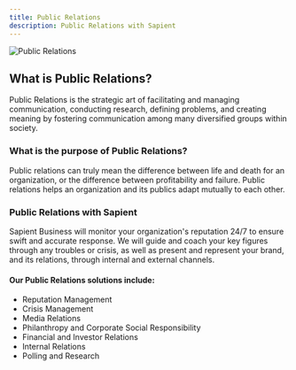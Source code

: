 ```yaml
---
title: Public Relations
description: Public Relations with Sapient
---
```

![Public Relations](/management/management-public_relations.webp)
<!-- <div>
  <img src="https://sbmedia.blob.core.windows.net/images/managers-greeting-in-office.jpg" srcset="https://sbmedia.blob.core.windows.net/images/managers-greeting-in-office.jpg 2x" alt="Public Relations"/>
</div> -->

## What is Public Relations?

Public Relations is the strategic art of facilitating and managing communication, conducting research, defining problems, and creating meaning by fostering communication among many diversified groups within society.

### What is the purpose of Public Relations?

Public relations can truly mean the difference between life and death for an organization, or the
difference between profitability and failure. Public relations helps an organization and its publics adapt mutually to each other.

### Public Relations with Sapient

Sapient Business will monitor your organization's reputation 24/7 to ensure swift and accurate response. We will guide and coach your key figures through any troubles or crisis, as well as present and represent your brand, and its relations, through internal and external channels.

#### Our Public Relations solutions include:

- Reputation Management
- Crisis Management
- Media Relations
- Philanthropy and Corporate Social Responsibility
- Financial and Investor Relations
- Internal Relations
- Polling and Research
